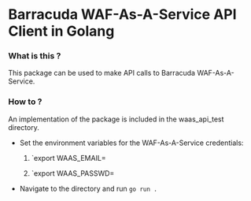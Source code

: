 # Barracuda WAF-As-A-Service API Client in Golang

### What is this ?

This package can be used to make API calls to Barracuda WAF-As-A-Service.

### How to ?

An implementation of the package is included in the waas_api_test directory. 
- Set the environment variables for the WAF-As-A-Service credentials:
    1. `export WAAS_EMAIL=<waas account email address>

    2. `export WAAS_PASSWD=<waas account password>

- Navigate to the directory and run `go run .`

